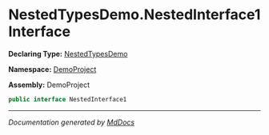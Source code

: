 ﻿# NestedTypesDemo.NestedInterface1 Interface

**Declaring Type:** [NestedTypesDemo](../index.md)

**Namespace:** [DemoProject](../../index.md)

**Assembly:** DemoProject

```csharp
public interface NestedInterface1
```
___

*Documentation generated by [MdDocs](https://github.com/ap0llo/mddocs)*
